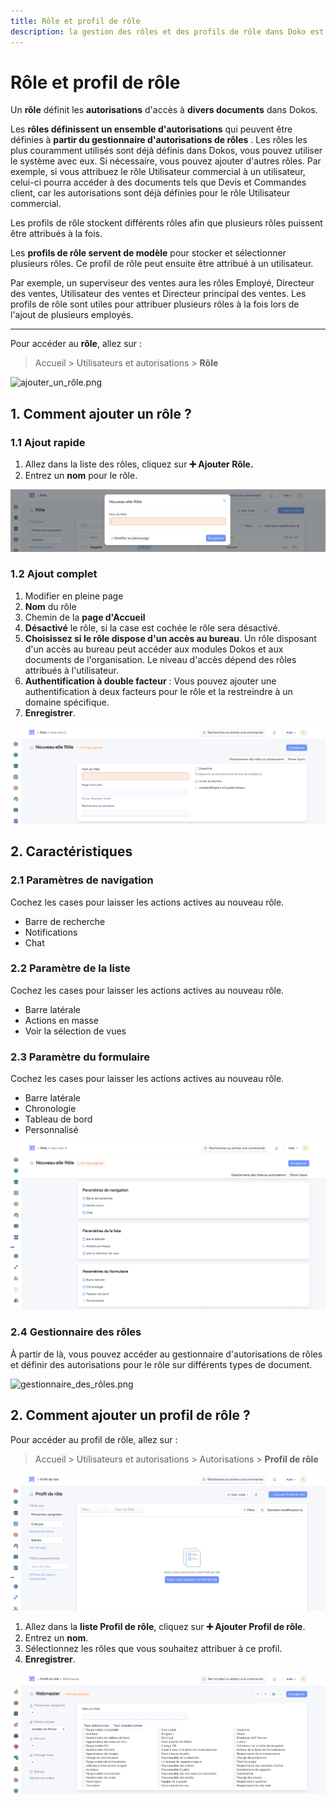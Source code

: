 ```yaml
---
title: Rôle et profil de rôle
description: la gestion des rôles et des profils de rôle dans Doko est une fonctionnalité puissante qui aide à maintenir la sécurité, l'organisation, et l'efficacité de votre système en contrôlant finement les accès et permissions des utilisateurs
---
```


# Rôle et profil de rôle

Un **rôle** définit les **autorisations** d'accès à **divers documents** dans Dokos.

Les **rôles définissent un ensemble d'autorisations** qui peuvent être définies à **partir du gestionnaire d'autorisations de rôles** . Les rôles les plus couramment utilisés sont déjà définis dans Dokos, vous pouvez utiliser le système avec eux. Si nécessaire, vous pouvez ajouter d'autres rôles.
Par exemple, si vous attribuez le rôle Utilisateur commercial à un utilisateur, celui-ci pourra accéder à des documents tels que Devis et Commandes client, car les autorisations sont déjà définies pour le rôle Utilisateur commercial.

Les profils de rôle stockent différents rôles afin que plusieurs rôles puissent être attribués à la fois.

Les **profils de rôle servent de modèle** pour stocker et sélectionner plusieurs rôles. Ce profil de rôle peut ensuite être attribué à un utilisateur.

Par exemple, un superviseur des ventes aura les rôles Employé, Directeur des ventes, Utilisateur des ventes et Directeur principal des ventes. Les profils de rôle sont utiles pour attribuer plusieurs rôles à la fois lors de l'ajout de plusieurs employés.

---

Pour accéder au **rôle**, allez sur :

> Accueil > Utilisateurs et autorisations > **Rôle**

![ajouter\_un\_rôle.png](/content/setup/role-ande-role-profile/ajouter_un_ro%CC%82le.png)

## 1. Comment ajouter un rôle ?

### 1.1 Ajout rapide

1. Allez dans la liste des rôles, cliquez sur **➕ Ajouter Rôle.**
2. Entrez un **nom** pour le rôle.

![ajout\_rapide.png](/content/setup/role-ande-role-profile/ajout_rapide.png)

### 1.2 Ajout complet

1. Modifier en pleine page
2. **Nom** du rôle
3. Chemin de la **page d'Accueil**
4. **Désactivé** le rôle, si la case est cochée le rôle sera désactivé.
5. **Choisissez si le rôle dispose d'un accès au bureau**. Un rôle disposant d'un accès au bureau peut accéder aux modules Dokos et aux documents de l'organisation. Le niveau d'accès dépend des rôles attribués à l'utilisateur.
6. **Authentification à double facteur** : Vous pouvez ajouter une authentification à deux facteurs pour le rôle et la restreindre à un domaine spécifique.
7. **Enregistrer**.

![création\_d'un\_rôle.png](/content/setup/role-ande-role-profile/cre%CC%81ation_d'un_ro%CC%82le.png)

## 2. Caractéristiques

### 2.1 Paramètres de navigation

Cochez les cases pour laisser les actions actives au nouveau rôle.

- Barre de recherche
- Notifications
- Chat

### 2.2 Paramètre de la liste

Cochez les cases pour laisser les actions actives au nouveau rôle.

- Barre latérale
- Actions en masse
- Voir la sélection de vues

### 2.3 Paramètre du formulaire

Cochez les cases pour laisser les actions actives au nouveau rôle.

- Barre latérale
- Chronologie
- Tableau de bord
- Personnalisé

![caractéristiques\_rôles.png](/content/setup/role-ande-role-profile/caracte%CC%81ristiques_ro%CC%82les.png)

### 2.4 Gestionnaire des rôles

À partir de là, vous pouvez accéder au gestionnaire d'autorisations de rôles et définir des autorisations pour le rôle sur différents types de document.

![gestionnaire\_des\_rôles.png](/content/setup/role-ande-role-profile/gestionnaire_des_ro%CC%82les.png)

## 2. Comment ajouter un profil de rôle ?

Pour accéder au profil de rôle, allez sur :

> Accueil > Utilisateurs et autorisations > Autorisations > **Profil de rôle**

![profil\_de\_rôle.png](/content/setup/role-ande-role-profile/profil_de_ro%CC%82le.png)

1. Allez dans la **liste Profil de rôle**, cliquez sur **➕ Ajouter Profil de rôle**.
2. Entrez un **nom**.
3. Sélectionnez les rôles que vous souhaitez attribuer à ce profil.
4. **Enregistrer**.

![type\_de\_profil.png](/content/setup/role-ande-role-profile/type_de_profil.png)
